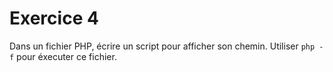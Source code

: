# Exercice 4

Dans un fichier PHP, écrire un script pour afficher son chemin. Utiliser `php -f` pour éxecuter ce fichier.
